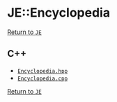 # JE::Encyclopedia

[Return to `JE`](/docs/je.md)

## C++

- [`Encyclopedia.hpp`](/src/je/Encyclopedia.hpp)
- [`Encyclopedia.cpp`](/src/je/Encyclopedia.cpp)

[Return to `JE`](/docs/je.md)
